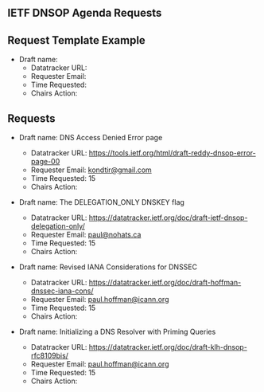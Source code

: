 ## IETF DNSOP Agenda Requests

## Request Template Example

*   Draft name:
    - Datatracker URL:
    - Requester Email:
    - Time Requested:
    - Chairs Action:

## Requests

*   Draft name: DNS Access Denied Error page
    - Datatracker URL: https://tools.ietf.org/html/draft-reddy-dnsop-error-page-00 
    - Requester Email: kondtir@gmail.com
    - Time Requested: 15
    - Chairs Action:

*   Draft name: The DELEGATION_ONLY DNSKEY flag
    - Datatracker URL: https://datatracker.ietf.org/doc/draft-ietf-dnsop-delegation-only/
    - Requester Email: paul@nohats.ca
    - Time Requested: 15
    - Chairs Action:

*   Draft name: Revised IANA Considerations for DNSSEC
    - Datatracker URL: https://datatracker.ietf.org/doc/draft-hoffman-dnssec-iana-cons/
    - Requester Email: paul.hoffman@icann.org
    - Time Requested: 15
    - Chairs Action:

*   Draft name: Initializing a DNS Resolver with Priming Queries
    - Datatracker URL: https://datatracker.ietf.org/doc/draft-klh-dnsop-rfc8109bis/
    - Requester Email: paul.hoffman@icann.org
    - Time Requested: 15
    - Chairs Action:
